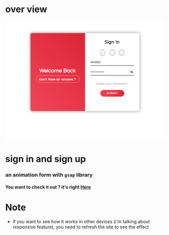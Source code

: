 # over view

<img src="https://github.com/characterMi/sign-in_sign-up/blob/main/signin-signup.png" alt="image" />

# sign in and sign up

### an animation form with `gsap` library

#### You want to check it out ? it's right [Here](http://charactermi.github.io/sign-in_sign-up)

# Note
- if you want to see how it works in other devices (i'm talking about responsive feature), you need to refresh the site to see the effect
